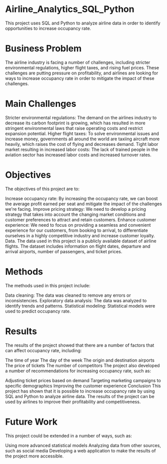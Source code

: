 # Airline_Analytics_SQL_Python

This project uses SQL and Python to analyze airline data in order to identify opportunities to increase occupancy rate.

# Business Problem

The airline industry is facing a number of challenges, including stricter environmental regulations, higher flight taxes, and rising fuel prices. These challenges are putting pressure on profitability, and airlines are looking for ways to increase occupancy rate in order to mitigate the impact of these challenges.

# Main Challenges

Stricter environmental regulations: The demand on the airlines industry to decrease its carbon footprint is growing, which has resulted in more stringent environmental laws that raise operating costs and restrict expansion potential.
Higher flight taxes: To solve environmental issues and increase money, governments all around the world are taxiing aircraft more heavily, which raises the cost of flying and decreases demand.
Tight labor market resulting in increased labor costs: The lack of trained people in the aviation sector has increased labor costs and increased turnover rates.

# Objectives

The objectives of this project are to:

Increase occupancy rate: By increasing the occupancy rate, we can boost the average profit earned per seat and mitigate the impact of the challenges we're facing.
Improve pricing strategy: We need to develop a pricing strategy that takes into account the changing market conditions and customer preferences to attract and retain customers.
Enhance customer experience: We need to focus on providing a seamless and convenient experience for our customers, from booking to arrival, to differentiate ourselves in a highly competitive industry and increase customer loyalty.
Data.
The data used in this project is a publicly available dataset of airline flights. The dataset includes information on flight dates, departure and arrival airports, number of passengers, and ticket prices.

# Methods

The methods used in this project include:

Data cleaning: The data was cleaned to remove any errors or inconsistencies.
Exploratory data analysis: The data was analyzed to identify trends and patterns.
Statistical modeling: Statistical models were used to predict occupancy rate.

# Results

The results of the project showed that there are a number of factors that can affect occupancy rate, including:

The time of year
The day of the week
The origin and destination airports
The price of tickets
The number of competitors
The project also developed a number of recommendations for increasing occupancy rate, such as:

Adjusting ticket prices based on demand
Targeting marketing campaigns to specific demographics
Improving the customer experience
Conclusion
This project has shown that it is possible to increase occupancy rate by using SQL and Python to analyze airline data. The results of the project can be used by airlines to improve their profitability and competitiveness.

# Future Work

This project could be extended in a number of ways, such as:

Using more advanced statistical models
Analyzing data from other sources, such as social media
Developing a web application to make the results of the project more accessible.

